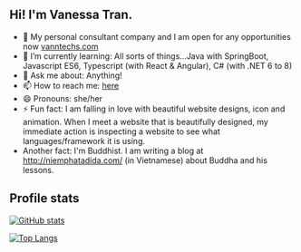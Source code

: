 ## Hi! I'm Vanessa Tran.

- 🔭 My personal consultant company and I am open for any opportunities now [vanntechs.com](https://vanntechs.com)
- 🌱 I’m currently learning: All sorts of things...Java with SpringBoot, Javascript ES6, Typescript (with React & Angular), C# (with .NET 6 to 8)
- 💬 Ask me about: Anything!
- 📫 How to reach me: [here](https://www.linkedin.com/in/minhthytran/)
- 😄 Pronouns: she/her
- ⚡ Fun fact: I am falling in love with beautiful website designs, icon and animation. When I meet a website that is beautifully designed, my immediate action is inspecting a website to see what languages/framework it is using.
- Another fact: I'm Buddhist. I am writing a blog at http://niemphatadida.com/ (in Vietnamese) about Buddha and his lessons.

## Profile stats

[![GitHub stats](https://github-readme-stats.vercel.app/api?username=minh.thy.tran&show_icons=true&theme=github_dark)](https://github.com/thytran142/github-readme-stats)

[![Top Langs](https://github-readme-stats.vercel.app/api/top-langs/?username=minh.thy.tran&layout=compact&theme=github_dark)](https://github.com/anuraghazra/github-readme-stats)
